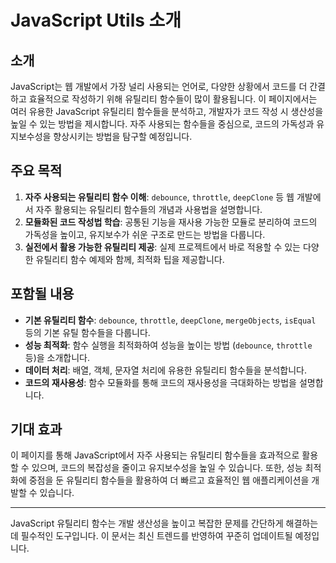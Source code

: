 # JavaScript Utils 소개

## 소개

JavaScript는 웹 개발에서 가장 널리 사용되는 언어로, 다양한 상황에서 코드를 더 간결하고 효율적으로 작성하기 위해 유틸리티 함수들이 많이 활용됩니다. 이 페이지에서는 여러 유용한 JavaScript 유틸리티 함수들을 분석하고, 개발자가 코드 작성 시 생산성을 높일 수 있는 방법을 제시합니다. 자주 사용되는 함수들을 중심으로, 코드의 가독성과 유지보수성을 향상시키는 방법을 탐구할 예정입니다.

## 주요 목적

1. **자주 사용되는 유틸리티 함수 이해**: `debounce`, `throttle`, `deepClone` 등 웹 개발에서 자주 활용되는 유틸리티 함수들의 개념과 사용법을 설명합니다.
2. **모듈화된 코드 작성법 학습**: 공통된 기능을 재사용 가능한 모듈로 분리하여 코드의 가독성을 높이고, 유지보수가 쉬운 구조로 만드는 방법을 다룹니다.
3. **실전에서 활용 가능한 유틸리티 제공**: 실제 프로젝트에서 바로 적용할 수 있는 다양한 유틸리티 함수 예제와 함께, 최적화 팁을 제공합니다.

## 포함될 내용

- **기본 유틸리티 함수**: `debounce`, `throttle`, `deepClone`, `mergeObjects`, `isEqual` 등의 기본 유틸 함수들을 다룹니다.
- **성능 최적화**: 함수 실행을 최적화하여 성능을 높이는 방법 (`debounce`, `throttle` 등)을 소개합니다.
- **데이터 처리**: 배열, 객체, 문자열 처리에 유용한 유틸리티 함수들을 분석합니다.
- **코드의 재사용성**: 함수 모듈화를 통해 코드의 재사용성을 극대화하는 방법을 설명합니다.

## 기대 효과

이 페이지를 통해 JavaScript에서 자주 사용되는 유틸리티 함수들을 효과적으로 활용할 수 있으며, 코드의 복잡성을 줄이고 유지보수성을 높일 수 있습니다. 또한, 성능 최적화에 중점을 둔 유틸리티 함수들을 활용하여 더 빠르고 효율적인 웹 애플리케이션을 개발할 수 있습니다.

---

JavaScript 유틸리티 함수는 개발 생산성을 높이고 복잡한 문제를 간단하게 해결하는 데 필수적인 도구입니다. 이 문서는 최신 트렌드를 반영하여 꾸준히 업데이트될 예정입니다.
